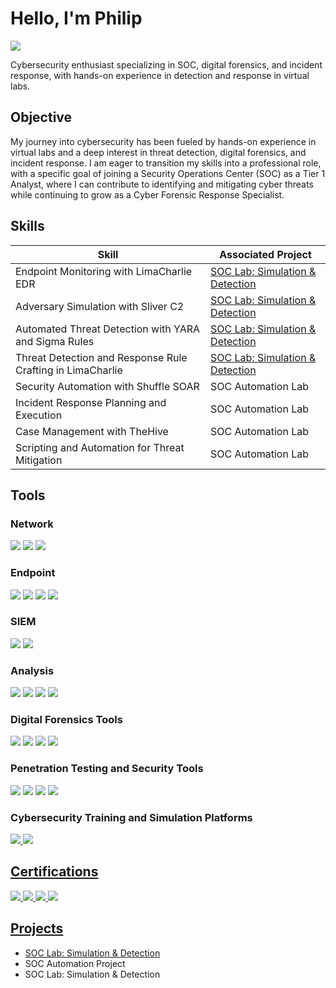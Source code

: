 
# Hello, I'm Philip
<a href="https://linkedin.com/in/philipabryant/"><img src="https://img.shields.io/badge/-LinkedIn-0072b1?&style=for-the-badge&logo=linkedin&logoColor=white" /></a>

Cybersecurity enthusiast specializing in SOC, digital forensics, and incident response, with hands-on experience in detection and response in virtual labs.

## Objective

My journey into cybersecurity has been fueled by hands-on experience in virtual labs and a deep interest in threat detection, digital forensics, and incident response. I am eager to transition my skills into a professional role, with a specific goal of joining a Security Operations Center (SOC) as a Tier 1 Analyst, where I can contribute to identifying and mitigating cyber threats while continuing to grow as a Cyber Forensic Response Specialist.

## Skills

| Skill                                         | Associated Project         |
|-----------------------------------------------|----------------------------|
| Endpoint Monitoring with LimaCharlie EDR | <a href="https://github.com/philigator/SOC-Lab-Simulation-Detection/tree/main">SOC Lab: Simulation & Detection</a>|
| Adversary Simulation with Sliver C2           | <a href="https://github.com/philigator/SOC-Lab-Simulation-Detection/tree/main">SOC Lab: Simulation & Detection</a>|
| Automated Threat Detection with YARA and Sigma Rules | <a href="https://github.com/philigator/SOC-Lab-Simulation-Detection/tree/main">SOC Lab: Simulation & Detection</a>|
| Threat Detection and Response Rule Crafting in LimaCharlie | <a href="https://github.com/philigator/SOC-Lab-Simulation-Detection/tree/main">SOC Lab: Simulation & Detection</a>|
| Security Automation with Shuffle SOAR         | SOC Automation Lab|
| Incident Response Planning and Execution      | SOC Automation Lab|
| Case Management with TheHive                  | SOC Automation Lab|
| Scripting and Automation for Threat Mitigation | SOC Automation Lab|

## Tools

### Network
<div>
    <img src="https://img.shields.io/badge/-Wireshark-1679A7?&style=for-the-badge&logo=Wireshark&logoColor=white" />
    <img src="https://img.shields.io/badge/-JA3-FF6F61?&style=for-the-badge&logo=&logoColor=white" />  
    <img src="https://img.shields.io/badge/-Network%20Miner-6A5ACD?&style=for-the-badge&logo=&logoColor=white" />
</div>

### Endpoint
<div>
    <img src="https://img.shields.io/badge/-Microsoft_Defender_for_Endpoint-00A4EF?&style=for-the-badge&logo=Microsoft&logoColor=white" />
    <img src="https://img.shields.io/badge/-Velociraptor-4B275F?&style=for-the-badge&logo=Velociraptor&logoColor=white" />
    <img src="https://img.shields.io/badge/-LimaCharlie-3949AB?&style=for-the-badge" />
    <img src="https://img.shields.io/badge/-Redline-DC143C?&style=for-the-badge&logo=&logoColor=white" />  
</div>

### SIEM
<div>
    <img src="https://img.shields.io/badge/-Splunk-000000?&style=for-the-badge&logo=Splunk&logoColor=white" />
    <img src="https://img.shields.io/badge/-Elastic-005571?&style=for-the-badge&logo=Elastic&logoColor=white" />
</div>

### Analysis
<div>
    <img src="https://img.shields.io/badge/-YARA-6495ED?&style=for-the-badge&logo=&logoColor=white" />
    <img src="https://img.shields.io/badge/-John%20the%20Ripper-FF4500?&style=for-the-badge&logo=&logoColor=white" /> 
    <img src="https://img.shields.io/badge/-CyberChef-FF1493?&style=for-the-badge&logo=&logoColor=white" />
    <img src="https://img.shields.io/badge/-sqlite3-87CEEB?&style=for-the-badge&logo=sqlite&logoColor=white" /> 
</div>
 
### Digital Forensics Tools
<div>
   <img src="https://img.shields.io/badge/-Autopsy-20B2AA?&style=for-the-badge&logo=&logoColor=white" />  
   <img src="https://img.shields.io/badge/-Timeline%20Explorer-FF6347?&style=for-the-badge&logo=&logoColor=white" />  
   <img src="https://img.shields.io/badge/-Volatility-9370DB?&style=for-the-badge&logo=&logoColor=white" />  
   <img src="https://img.shields.io/badge/-KAPE-FFD700?&style=for-the-badge&logo=&logoColor=white" />  
</div>

### Penetration Testing and Security Tools
<div>
    <img src="https://img.shields.io/badge/-Burp%20Suite-FE7A16?&style=for-the-badge&logo=BurpSuite&logoColor=white" />  
    <img src="https://img.shields.io/badge/-Sliver-4682B4?&style=for-the-badge&logo=&logoColor=white" />  
    <img src="https://img.shields.io/badge/-Metasploit-8B0000?&style=for-the-badge&logo=&logoColor=white" />  
    <img src="https://img.shields.io/badge/-Nmap-32CD32?&style=for-the-badge&logo=&logoColor=white" />  
</div> 
 
### Cybersecurity Training and Simulation Platforms
<div>
    <a href="https://blueteamlabs.online/public/user/philigator"</a><img src="https://img.shields.io/badge/-BTLO-3949AB?&style=for-the-badge&logo=&logoColor=white" />  
    <a href="https://tryhackme.com/p/Philigator"</a><img src="https://img.shields.io/badge/-TryHackMe-88CC14?&style=for-the-badge&logo=TryHackMe&logoColor=white" />  
</div>  

## Certifications
<div>
<img src="https://img.shields.io/badge/-Security%2B-FF0000?&style=for-the-badge&logo=CompTIA&logoColor=white" />
<img src="https://img.shields.io/badge/-CC-2C3E50?&style=for-the-badge&logo=ISC2&logoColor=white" />
<a href="https://www.credly.com/badges/da45a524-2088-4265-92d0-b196ee602a9e"</a><img src="https://img.shields.io/badge/-GFACT-006400?&style=for-the-badge&logo=GIAC&logoColor=white" />
<img src="https://img.shields.io/badge/-Splunk%20Core%20Certified%20User-00AEEF?&style=for-the-badge&logo=Splunk&logoColor=white" />
</div>

## Projects
- <a href="https://github.com/philigator/SOC-Lab-Simulation-Detection/tree/main">SOC Lab: Simulation & Detection</a>
- SOC Automation Project
- SOC Lab: Simulation & Detection
